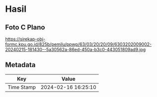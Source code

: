 # Hasil

## Foto C Plano

https://sirekap-obj-formc.kpu.go.id/825b/pemilu/ppwp/63/03/20/20/09/6303202009002-20240215-181430--5a30562a-86ed-450a-b3c0-443051809ad9.jpg


## Metadata

| Key        | Value               |
| ---------- | ------------------- |
| Time Stamp | 2024-02-16 16:25:10 |



